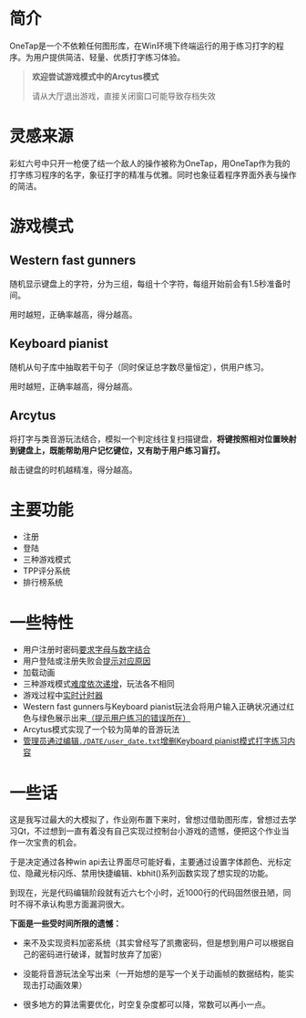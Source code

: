 # 简介

OneTap是一个不依赖任何图形库，在Win环境下终端运行的用于练习打字的程序。为用户提供简洁、轻量、优质打字练习体验。

> **欢迎尝试游戏模式中的Arcytus模式**
>
> 请从大厅退出游戏，直接关闭窗口可能导致存档失效

# 灵感来源

彩虹六号中只开一枪便了结一个敌人的操作被称为OneTap，用OneTap作为我的打字练习程序的名字，象征打字的精准与优雅。同时也象征着程序界面外表与操作的简洁。

# 游戏模式

## Western fast gunners

随机显示键盘上的字符，分为三组，每组十个字符，每组开始前会有1.5秒准备时间。

用时越短，正确率越高，得分越高。

## Keyboard pianist

随机从句子库中抽取若干句子（同时保证总字数尽量恒定），供用户练习。

用时越短，正确率越高，得分越高。

## Arcytus

将打字与类音游玩法结合，模拟一个判定线往复扫描键盘，**将键按照相对位置映射到键盘上，既能帮助用户记忆键位，又有助于用户练习盲打。**

敲击键盘的时机越精准，得分越高。

# 主要功能

- 注册
- 登陆
- 三种游戏模式
- TPP评分系统
- 排行榜系统

# 一些特性

- 用户注册时密码<u>要求字母与数字结合</u>
- 用户登陆或注册失败会<u>提示对应原因</u>
- 加载动画
- 三种游戏模式<u>难度依次递增</u>，玩法各不相同
- 游戏过程中<u>实时计时器</u>
- Western fast gunners与Keyboard pianist玩法会将用户输入正确状况通过红色与绿色展示出来<u>（提示用户练习的错误所在）</u>
- Arcytus模式实现了一个较为简单的音游玩法
- <u>管理员通过编辑`./DATE/user_date.txt`增删Keyboard pianist模式打字练习内容</u>

# 一些话

这是我写过最大的大模拟了，作业刚布置下来时，曾想过借助图形库，曾想过去学习Qt，不过想到一直有着没有自己实现过控制台小游戏的遗憾，便把这个作业当作一次宝贵的机会。

于是决定通过各种win api去让界面尽可能好看，主要通过设置字体颜色、光标定位、隐藏光标闪烁、禁用快捷编辑、kbhit()系列函数实现了想实现的功能。

到现在，光是代码编辑阶段就有近六七个小时，近1000行的代码固然很丑陋，同时不得不承认构思方面漏洞很大。

**下面是一些受时间所限的遗憾：**

- 来不及实现资料加密系统（其实曾经写了凯撒密码，但是想到用户可以根据自己的密码进行破译，就暂时放弃了加密）

- 没能将音游玩法全写出来（一开始想的是写一个关于动画帧的数据结构，能实现击打动画效果）

- 很多地方的算法需要优化，时空复杂度都可以降，常数可以再小一点。

